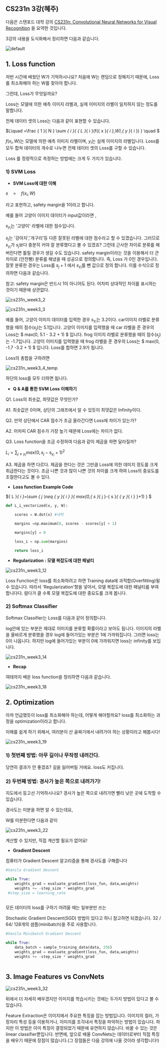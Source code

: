 ##  CS231n 3강(혜주)

다음은 스탠포드 대학 강의  [CS231n: Convolutional Neural Networks for Visual Recognition](http://cs231n.stanford.edu/) 을 요약한 것입니다.

3강의 내용을 도식화해서 정리하면 다음과 같습니다. 

![default](https://user-images.githubusercontent.com/32008883/31015722-8d7ffcce-a55c-11e7-8607-14e75e1d3fe4.JPG)

## 1. Loss function

저번 시간에 배웠던 W가 기억하시나요? 처음에 W는 랜덤으로 정해지기 때문에,  Loss를 최소화해야 하는 W를 찾아야 합니다. 

그런데, Loss가 무엇일까요?

Loss는 모델에 의한 예측 이미지 라벨과, 실제 이미지의 라벨이 일치하지 않는 정도를 말합니다. 

전체 데이터 셋의 Loss는 다음과 같이 표현할 수 있습니다.

$L\quad =\frac { 1 }{ N } \sum _{ i }{ { L }_{ i }(f({ x }_{ i },W),{ y }_{ i }) } \quad $


$f({ x }_{ i },W)$는 모델에 의한 예측 이미지 라벨이며, ${ y }_{ i }$는 실제 이미지의 라벨입니다. Loss를 모두 합쳐 데이터의 개수로 나누면 전체 데이터 셋의 Loss를 구할 수 있습니다.



Loss 를 정량적으로 측정하는 방법에는 크게 두 가지가 있습니다.

### 1) SVM Loss

- **SVM Loss에 대한 이해**

$s\quad =\quad f({ x }_{ i },W)$

라고 표현하고, safety margin을 1이라고 합니다. 

예를 들어 고양이 이미지 데이터가 input값이라면 , 

${ s }_{ { y }_{ i } }$는 '고양이' 라벨에 대한 점수입니다.

${ s }_{ j }$는 '강아지','개구리'등 다른 잘못된 라벨에 대한 점수라고 할 수 있겠습니다. 그러므로 ${ s }_{ { y }_{ i } }$가 ${ s }_{ j }$보다 충분히 커야 잘 분류했다고 볼 수 있겠죠? 그런데 근사한 차이로 분류를 해버린다면 틀릴 경우가 생길 수도 있습니다.  safety margin이라는 것을 이용해서 더 큰 차이로 (안전빵)  분류를 해냈을 때 성공으로 정의합니다. 즉, Loss 가 0인 경우입니다. 잘못 분류한 경우는 Loss를   ${ s }_{ j } + 1$ 에서 ${ s }_{ { y }_{ i } }$를 뺀 값으로 정의 합니다. 이를 수식으로 정의하면 다음과 같습니다.

참고: safety margin은 반드시 1이 아니어도 된다. 어차피 상대적인 차이를 표시하는 것이기 때문에 상관없다.

![cs231n_week3_2](https://user-images.githubusercontent.com/32008883/31006647-76e12822-a538-11e7-85c2-5e9e6fd81b32.JPG)

![cs231n_week3_3](https://user-images.githubusercontent.com/32008883/31006711-cd3651de-a538-11e7-8f8a-02d7a85a3de0.JPG)

예를 들어, 고양이 이미지 데이터를 입력한 경우  ${ s }_{ { y }_{ i } }$는 3.2이다. car이미지 라벨로 분류했을 때의 점수(${ s }_{ j }$)는 5.1입니다. 고양이 이미지를 입력했을 때 car 라벨을 준 경우의 Loss는 $ max(0, 5.1 - 3.2 + 1) $ 입니다. frog 이미지 라벨로 분류했을 때의 점수(${ s }_{ j }$)는 -1.7입니다. 고양이 이미지를 입력했을 때 frog 라벨을 준 경우의 Loss는 $ max(0, -1.7  -3.2 + 1) $ 입니다. Loss를 합하면 2.9가 됩니다.

Loss의 총합을 구하려면 

![cs231n_week3_4_temp](https://user-images.githubusercontent.com/32008883/31006901-a7280bb2-a539-11e7-85f8-3f9216b9e045.JPG)

하단의 loss를 모두 더하면 됩니다.



- **Q & A를 통한 SVM Loss 이해하기**

Q1. Loss의 최솟값, 최댓값은 무엇인가?

A1. 최솟값은 0이며, 상단의 그래프에서 알 수 있듯이 최댓값은 Infinity이다.



Q2. 만약 상단에서 CAR 점수가 조금 올라간다면 Loss에 차이가 있는가?

A2. 어차피 CAR 점수가 가장 높기 때문에 Loss에는 차이가 없다.



Q3. Loss function을 조금 수정하여 다음과 같이 제곱을 하면 달라질까?

${ L }_{ i }=\sum _{ j \neq { y }_{ i } }{ max } { (0,{ s }_{ j }-{ s }_{ { y }_{ i } }+1) }^{ 2 }$

A3. 제곱을 하면 다르다. 제곱을 한다는 것은 그만큼 Loss에 의한 데미지 정도를 크게 취급한다는 것이다. 조금 나쁜 것과 많이 나쁜 것의 차이를 크게 하여 Loss의 중요도를 조절한다고도 볼 수 있다.



- **Loss function Example Code**

${ L }_{ i }=\sum _{ j \neq { y }_{ i } }{ max(0,{ s }_{ j }-{ s }_{ { y }_{ i } }+1) } $

```python
def L_i_vectorized(x, y, W):

	scores = W.dot(x) #내적

	margins =np.maximum(0, scores - scores[y] + 1)

	margins[y] = 0

	loss_i = np.sum(margins)

	return loss_i

```



- **Regularization : 모델 복잡도에 대한 패널티**

![cs231n_week3_12](https://user-images.githubusercontent.com/32008883/31008344-c463e8e0-a53e-11e7-96e3-d4116bb47aaa.JPG)

Loss Function은 loss를 최소화하려고 하면 Training data에 과적합(Overfitting)될 수 있습니다. 따라서 'Regularization'항을 넣어서, 모델 복잡도에 대한 패널티를 부여합니다다. 람다가 클 수록 모델 복잡도에 대한 중요도를 크게 봅니다.



### 2) Softmax Classifier

Softmax Classifier는 Loss를 다음과 같이 정의합니다.

log안에 있는 부분은 제대로 이미지를 분류할 확률이라고 보아도 됩니다. 이미지의 라벨을 올바르게 분류했을 경우 log에 들어가있는 부분은 1에 가까워집니다. 그러면 loss는 0이 나옵니다. 하지만 log에 들어가있는 부분이 0에 가까워지면 loss는 infinity를 보입니다.

![cs231n_week3_14](https://user-images.githubusercontent.com/32008883/31008842-71ae8874-a540-11e7-922d-c6e1ec142e55.JPG)



- **Recap**

여태까지 배운 loss function을 정리하면 다음과 같습니다.

![cs231n_week3_18](https://user-images.githubusercontent.com/32008883/31008992-f40ad50c-a540-11e7-8923-af7279cfc4d3.JPG)





## 2. Optimization

아까 언급했듯이 loss를 최소화해야 하는데, 어떻게 해야할까요? loss를 최소화하는 과정을  optimization이라고 합니다.

이해를 쉽게 하기 위해서, 여러분이 산 골짜기에서 내려가야 하는 상황이라고 해봅시다!



![cs231n_week3_19](https://user-images.githubusercontent.com/32008883/31009234-bf383d82-a541-11e7-8326-5cbeaeb36c54.JPG)

### 1) 첫번째 방법: 아무 길이나 무작정 내려간다.

당연히 결과가 안 좋겠죠? 길을 잃어버릴 거에요. loss도 커집니다.



### 2) 두번째 방법: 경사가 높은 쪽으로 내려가기!

지도에서 등고선 기억하시나요? 경사가 높은 쪽으로 내려가면 빨리 낮은 곳에 도착할 수 있습니다.

경사도는 미분을 하면 알 수 있는데요,

W를 미분한다면 다음과 같이 

![cs231n_week3_22](https://user-images.githubusercontent.com/32008883/31014708-4e984b6a-a557-11e7-8b84-9c581f385219.JPG)

계산할 수 있지만, 직접 계산할 필요가 없어요!



- **Gradient Descent**

컴퓨터가 Gradient Descent 알고리즘을 통해 경사도를 구해줍니다

```python
#Vanila Gradient Descent

while True:
	weights_grad = evaluate_gradient(loss_fun, data,weights)
	weights += -step_size * weights_grad
 #step_size = learning_rate
	
```



모든 데이터의 loss를 구하기 어려울 때는 일부분만 쓰는 

Stochastic Gradient Descent(SGD) 방법이 있다고 하니 참고하면 되겠습니다.  32 / 64/ 128개의 샘플(minibatch)을 주로 사용합니다. 

```python
#Vanila Minibatch Gradient Descent

while True:
  	data_batch = sample_training_data(data, 256)
	weights_grad = evaluate_gradient(loss_fun, data,weights)
	weights += -step_size * weights_grad
	
```



## 3. Image Features vs ConvNets

![cs231n_week3_32](https://user-images.githubusercontent.com/32008883/31015144-93a2dc82-a559-11e7-8751-04a2d8ed10aa.JPG)

뒤에서 더 자세히 배우겠지만 이미지를 학습시키는 것에는 두가지 방법이 있다고 볼 수 있습니다. 

Feature Extraction은 이미지에서 주요한 특징을 잡는 방법입니다.  이미지의 컬러, 가장자리 특성 등을 이용하거나, 이미지를 조각내서 특징을 파악하는 방법이 있습니다. 하지만 이 방법은 이미 특징이 결정되었기 때문에 유연하지 않습니다. 바꿀 수 있는 것은 linear classifier뿐입니다. 반면에, 앞으로 배울 ConvNets는 데이터로부터 직접 특징을 배우기 때문에 장점이 많습니다.(그 장점들은 다음 강의에 나올 것이라 생각합니다!)